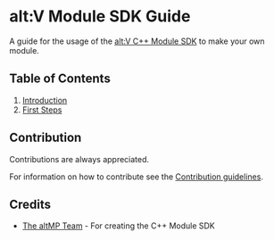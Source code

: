 # alt:V Module SDK Guide

A guide for the usage of the [alt:V C++ Module SDK](https://github.com/altmp/cpp-sdk) to make your own module.

## Table of Contents

1. [Introduction](articles/introduction.md)
2. [First Steps](articles/first-steps.md)

## Contribution

Contributions are always appreciated.

For information on how to contribute see the [Contribution guidelines](contributing.md).

## Credits

- [The altMP Team](https://github.com/altmp) - For creating the C++ Module SDK
